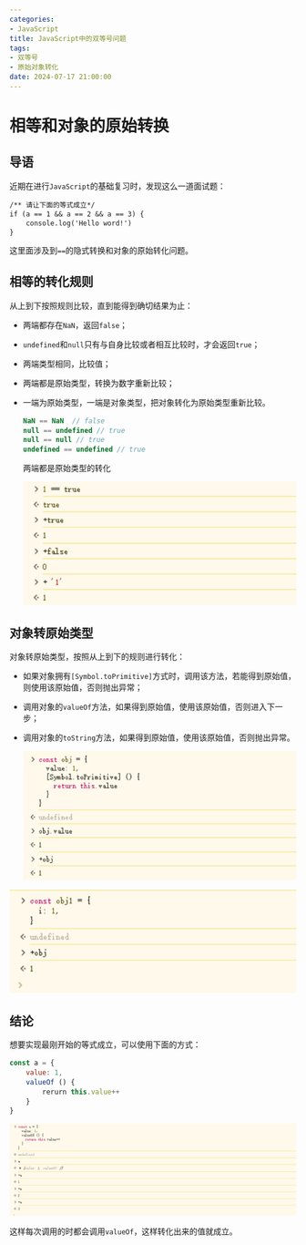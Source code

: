 ```yaml
---
categories:
- JavaScript
title: JavaScript中的双等号问题
tags:
- 双等号
- 原始对象转化
date: 2024-07-17 21:00:00
---
```



# 相等和对象的原始转换

## 导语

近期在进行`JavaScript`的基础复习时，发现这么一道面试题：

```
/** 请让下面的等式成立*/
if (a == 1 && a == 2 && a == 3) {
	console.log('Hello word!')
}
```

这里面涉及到`==`的隐式转换和对象的原始转化问题。

## 相等的转化规则

从上到下按照规则比较，直到能得到确切结果为止：

- 两端都存在`NaN`，返回`false`；

- `undefined`和`null`只有与自身比较或者相互比较时，才会返回`true`；

- 两端类型相同，比较值；

- 两端都是原始类型，转换为数字重新比较；

- 一端为原始类型，一端是对象类型，把对象转化为原始类型重新比较。

  ```javascript
  NaN == NaN  // false
  null == undefined // true
  null == null // true
  undefined == undefined // true
  ```

  两端都是原始类型的转化

  ![image-20240513163517655](./images/image-20240513163517655.png)

  

## 对象转原始类型

对象转原始类型，按照从上到下的规则进行转化：

- 如果对象拥有`[Symbol.toPrimitive]`方式时，调用该方法，若能得到原始值，则使用该原始值，否则抛出异常；

- 调用对象的`valueOf`方法，如果得到原始值，使用该原始值，否则进入下一步；

- 调用对象的`toString`方法，如果得到原始值，使用该原始值，否则抛出异常。

  ![image-20240513164415528](./images/image-20240513164415528.png)

![image-20240513164551847](./images/image-20240513164551847.png)

## 结论

想要实现最刚开始的等式成立，可以使用下面的方式：

```javascript
const a = {
	value: 1,
	valueOf () {
		rerurn this.value++
	}
}
```

![image-20240513165434532](./images/image-20240513165434532.png)

这样每次调用的时都会调用`valueOf`，这样转化出来的值就成立。
